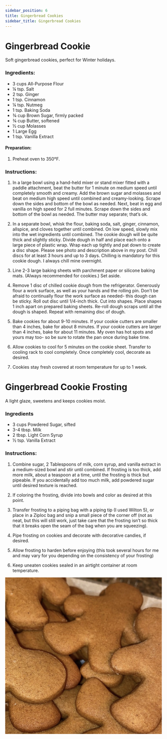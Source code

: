 ```yaml
---
sidebar_position: 6
title: Gingerbread Cookies
sidebar_title: Gingerbread Cookies
---
```


# Gingerbread Cookie
Soft gingerbread cookies, perfect for Winter holidays.

### Ingredients:
- 3 cups All-Purpose Flour
- ¼ tsp. Salt
- 2 tsp. Ginger	
- 1 tsp. Cinnamon			
- ¼ tsp. Nutmeg
- 1 tsp. Baking Soda
- ¾ cup Brown Sugar, firmly packed	
- ¾ cup Butter, softened
- ½ cup Molasses	
- 1 Large Egg
- 1 tsp. Vanilla Extract

#### Preparation:
1. Preheat oven to 350°F.
 
### Instructions:
1. In a large bowl using a hand-held mixer or stand mixer fitted with a paddle attachment, beat the butter for 1 minute on medium speed until completely smooth and creamy. Add the brown sugar and molasses and beat on medium high speed until combined and creamy-looking. Scrape down the sides and bottom of the bowl as needed. Next, beat in egg and vanilla on high speed for 2 full minutes. Scrape down the sides and bottom of the bowl as needed. The butter may separate; that’s ok.
 
2. In a separate bowl, whisk the flour, baking soda, salt, ginger, cinnamon, allspice, and cloves together until combined. On low speed, slowly mix into the wet ingredients until combined. The cookie dough will be quite thick and slightly sticky. Divide dough in half and place each onto a large piece of plastic wrap. Wrap each up tightly and pat down to create a disc shape. Please see photo and description above in my post. Chill discs for at least 3 hours and up to 3 days. Chilling is mandatory for this cookie dough. I always chill mine overnight.
 
3. Line 2-3 large baking sheets with parchment paper or silicone baking mats. (Always recommended for cookies.) Set aside.

4. Remove 1 disc of chilled cookie dough from the refrigerator. Generously flour a work surface, as well as your hands and the rolling pin. Don’t be afraid to continually flour the work surface as needed- this dough can be sticky. Roll out disc until 1/4-inch thick. Cut into shapes. Place shapes 1 inch apart on prepared baking sheets. Re-roll dough scraps until all the dough is shaped. Repeat with remaining disc of dough.
 
5. Bake cookies for about 9-10 minutes. If your cookie cutters are smaller than 4 inches, bake for about 8 minutes. If your cookie cutters are larger than 4 inches, bake for about 11 minutes. My oven has hot spots and yours may too- so be sure to rotate the pan once during bake time.
 
6. Allow cookies to cool for 5 minutes on the cookie sheet. Transfer to cooling rack to cool completely. Once completely cool, decorate as desired.
 
7. Cookies stay fresh covered at room temperature for up to 1 week.

# Gingerbread Cookie Frosting
A light glaze, sweetens and keeps cookies moist.

### Ingredients
- 3 cups Powdered Sugar, sifted
- 3-4 tbsp. Milk
- 2 tbsp. Light Corn Syrup
- ½ tsp. Vanilla Extract

### Instructions:
1. Combine sugar, 2 Tablespoons of milk, corn syrup, and vanilla extract in a medium-sized bowl and stir until combined. If frosting is too thick, add more milk, about a teaspoon at a time, until the frosting is thick but pipeable. If you accidentally add too much milk, add powdered sugar until desired texture is reached.  

2. If coloring the frosting, divide into bowls and color as desired at this point.

3. Transfer frosting to a piping bag with a piping tip (I used Wilton 5), or place in a Ziploc bag and snip a small piece of the corner off (not as neat, but this will still work, just take care that the frosting isn’t so thick that it breaks open the seam of the bag when you are squeezing).  

4. Pipe frosting on cookies and decorate with decorative candies, if desired.

5. Allow frosting to harden before enjoying (this took several hours for me and may vary for you depending on the consistency of your frosting)

6. Keep uneaten cookies sealed in an airtight container at room temperature.

![Gingerbread](./gingerbread.jpg)
 
